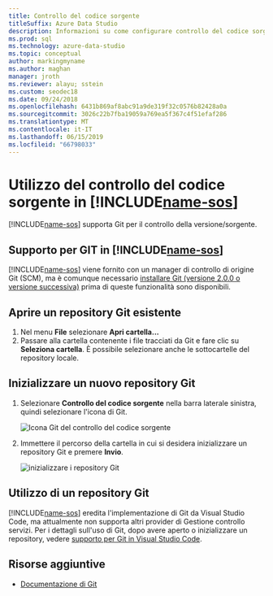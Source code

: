 ```yaml
---
title: Controllo del codice sorgente
titleSuffix: Azure Data Studio
description: Informazioni su come configurare controllo del codice sorgente in Azure Data Studio
ms.prod: sql
ms.technology: azure-data-studio
ms.topic: conceptual
author: markingmyname
ms.author: maghan
manager: jroth
ms.reviewer: alayu; sstein
ms.custom: seodec18
ms.date: 09/24/2018
ms.openlocfilehash: 6431b869af8abc91a9de319f32c0576b82428a0a
ms.sourcegitcommit: 3026c22b7fba19059a769ea5f367c4f51efaf286
ms.translationtype: MT
ms.contentlocale: it-IT
ms.lasthandoff: 06/15/2019
ms.locfileid: "66798033"
---
```

#  <a name="using-source-control-in-includename-sosincludesname-sos-shortmd"></a>Utilizzo del controllo del codice sorgente in [!INCLUDE[name-sos](../includes/name-sos-short.md)]

[!INCLUDE[name-sos](../includes/name-sos-short.md)] supporta Git per il controllo della versione/sorgente.


## <a name="git-support-in-includename-sosincludesname-sos-shortmd"></a>Supporto per GIT in [!INCLUDE[name-sos](../includes/name-sos-short.md)]

[!INCLUDE[name-sos](../includes/name-sos-short.md)] viene fornito con un manager di controllo di origine Git (SCM), ma è comunque necessario [installare Git (versione 2.0.0 o versione successiva)](https://git-scm.com/download) prima di queste funzionalità sono disponibili. 



## <a name="open-an-existing-git-repository"></a>Aprire un repository Git esistente

1. Nel menu **File** selezionare **Apri cartella...**
2. Passare alla cartella contenente i file tracciati da Git e fare clic su **Seleziona cartella**. È possibile selezionare anche le sottocartelle del repository locale.


## <a name="initialize-a-new-git-repository"></a>Inizializzare un nuovo repository Git

1. Selezionare **Controllo del codice sorgente** nella barra laterale sinistra, quindi selezionare l'icona di Git.

   ![Icona Git del controllo del codice sorgente](media/source-control/source-control.png)

1. Immettere il percorso della cartella in cui si desidera inizializzare un repository Git e premere **Invio**.

   ![inizializzare i repository Git](media/source-control/initialize-git-repository.png)

## <a name="working-with-git-repositories"></a>Utilizzo di un repository Git

[!INCLUDE[name-sos](../includes/name-sos-short.md)] eredita l'implementazione di Git da Visual Studio Code, ma attualmente non supporta altri provider di Gestione controllo servizi. Per i dettagli sull'uso di Git, dopo avere aperto o inizializzare un repository, vedere [supporto per Git in Visual Studio Code](https://code.visualstudio.com/docs/editor/versioncontrol#_git-support).


## <a name="additional-resources"></a>Risorse aggiuntive
- [Documentazione di Git](https://git-scm.com/documentation)
